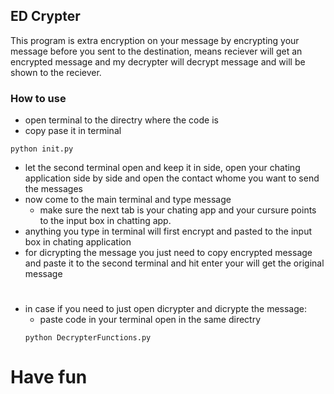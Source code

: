 ## ED Crypter
This program is extra encryption on your message by encrypting your message before you sent to the destination,
means reciever will get an encrypted message and my decrypter will decrypt message and will be shown to the reciever.

### How to use
- open terminal to the directry where the code is
- copy pase it in terminal
```
python init.py
```
- let the second terminal open and keep it in side, open your chating application side by side and open the contact whome you want to send the messages
- now come to the main terminal and type message
    - make sure the next tab is your chating app and your cursure points to the input box in chatting app.
- anything you type in terminal will first encrypt and pasted to the input box in chating application
- for dicrypting the message you just need to copy encrypted message and paste it to the second terminal and hit enter your will get the original message

#
- in case if you need to just open dicrypter and dicrypte the message:
    - paste code in your terminal open in the same directry 
    ```
    python DecrypterFunctions.py
    ```

# Have fun
